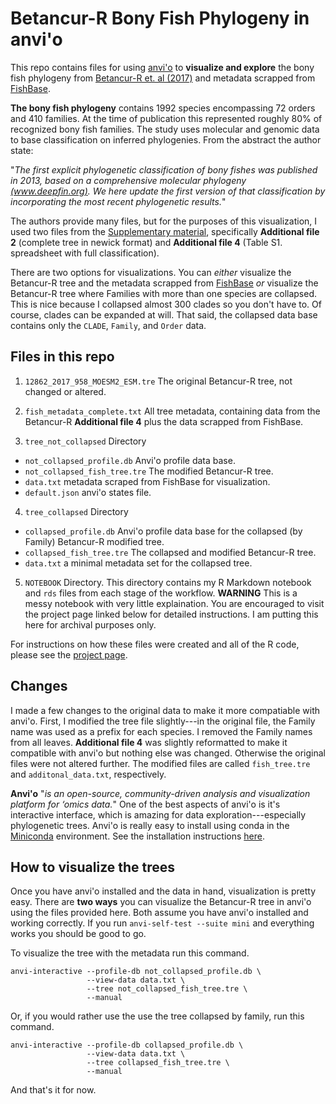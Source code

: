 # Betancur-R Bony Fish Phylogeny in anvi'o

This repo contains files for using [anvi'o](http://merenlab.org/software/anvio/) to **visualize and explore** the bony fish phylogeny from [Betancur-R et. al (2017)](https://link.springer.com/article/10.1186/s12862-017-0958-3) and metadata scrapped from [FishBase](https://www.fishbase.se/). 

**The bony fish phylogeny** contains 1992 species encompassing 72 orders and 410 families. At the time of publication this represented roughly 80% of recognized bony fish families. The study uses molecular and genomic data to base classification on inferred phylogenies. From the abstract the author state:

"*The first explicit phylogenetic classification of bony fishes was published in 2013, based on a comprehensive molecular phylogeny [(www.deepfin.org)](www.deepfin.org). We here update the first version of that classification by incorporating the most recent phylogenetic results.*"

The authors provide many files, but for the purposes of this visualization, I used two files from the [Supplementary material](https://link.springer.com/article/10.1186/s12862-017-0958-3#SupplementaryMaterial), specifically **Additional file 2** (complete tree in newick format) and **Additional file 4** (Table S1. spreadsheet with full classification). 

There are two options for visualizations. You can *either* visualize the Betancur-R tree and the metadata scrapped from [FishBase](https://www.fishbase.se/) *or* visualize the Betancur-R tree where Families with more than one species are collapsed. This is nice because I collapsed almost 300 clades so you don't have to. Of course, clades can be expanded at will. That said, the collapsed data base contains only the `CLADE`, `Family`, and `Order` data. 

## Files in this repo

1) `12862_2017_958_MOESM2_ESM.tre` The original Betancur-R tree, not changed or altered.

2) `fish_metadata_complete.txt` All tree metadata, containing data from the Betancur-R **Additional file 4** plus the data scrapped from FishBase.

3) `tree_not_collapsed` Directory

- `not_collapsed_profile.db` Anvi'o profile data base.  
- `not_collapsed_fish_tree.tre` The modified  Betancur-R tree.  
- `data.txt` metadata scraped from FishBase for visualization.
- `default.json` anvi'o states file.

4) `tree_collapsed` Directory

- `collapsed_profile.db` Anvi'o profile data base for the collapsed (by Family) Betancur-R modified tree.
- `collapsed_fish_tree.tre` The collapsed and modified  Betancur-R tree.
- `data.txt` a minimal metadata set for the collapsed tree.

5) `NOTEBOOK` Directory. This directory contains my R Markdown notebook and `rds` files from each stage of the workflow. **WARNING** This is a messy notebook with very little explaination. You are encouraged to visit the project page linked below for detailed instructions. I am putting this here for archival purposes only. 

For instructions on how these files were created and all of the R code, please see the [project page](https://istmobiome.rbind.io/project/betancur-r-fish-tree/).

## Changes 

I made a few changes to the original data to make it more compatiable with anvi'o. First, I modified the tree file slightly---in the original file, the Family name was used as a prefix for each species. I removed the Family names from all leaves. **Additional file 4** was slightly reformatted to make it compatible with anvi'o but nothing else was changed. Otherwise the original files were not altered further. The modified files are called `fish_tree.tre` and `additonal_data.txt`, respectively.

 **Anvi'o** "*is an open-source, community-driven analysis and visualization platform for ‘omics data.*" One of the best aspects of anvi'o is it's interactive interface, which is amazing for data exploration---especially phylogenetic trees. Anvi'o is really easy to install using conda in the [Miniconda](https://docs.conda.io/en/latest/miniconda.html) environment. See the installation instructions [here](http://merenlab.org/2016/06/26/installation-v2/).

## How to visualize the trees

Once you have anvi'o installed and the data in hand, visualization is pretty easy. There are **two ways** you can visualize the Betancur-R tree in anvi'o using the files provided here. Both assume you have anvi'o installed and working correctly. If you run `anvi-self-test --suite mini` and everything works you should be good to go.

To visualize the tree with the metadata run this command. 

```
anvi-interactive --profile-db not_collapsed_profile.db \
                 --view-data data.txt \
                 --tree not_collapsed_fish_tree.tre \
                 --manual
```

Or, if you would rather use the use the tree collapsed by family, run this command. 

```
anvi-interactive --profile-db collapsed_profile.db \
                 --view-data data.txt \
                 --tree collapsed_fish_tree.tre \
                 --manual
```

And that's it for now. 
